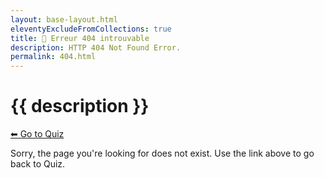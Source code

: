 ```yaml
---
layout: base-layout.html
eleventyExcludeFromCollections: true
title: 🚨 Erreur 404 introuvable
description: HTTP 404 Not Found Error.
permalink: 404.html
---
```

<div class="content flex-column-center">

# {{ description }}
<nav>
<a href="{{ '/' | url }}">⬅ Go to Quiz</a>
</nav>

Sorry, the page you're looking for does not exist. Use the link above to go back to Quiz.
<br />
</div>